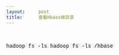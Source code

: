 ```yaml
---
layout:     post
title:      查看Hbase根目录
---
```

<div id="article_content" class="article_content clearfix csdn-tracking-statistics" data-pid="blog" data-mod="popu_307" data-dsm="post">
								            <link rel="stylesheet" href="https://csdnimg.cn/release/phoenix/template/css/ck_htmledit_views-f76675cdea.css">
						<div class="htmledit_views" id="content_views">
                
<p><br></p>
<p><span style="font-family:'Courier New', monospace;line-height:18px;background-color:rgb(247,247,247);">hadoop fs -ls hadoop fs -ls /hbase</span><br></p>
            </div>
                </div>